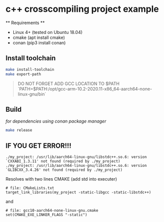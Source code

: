 # c++ crosscompiling project example

** Requirements **
* Linux 4+ (tested on Ubuntu 18.04)
* cmake (apt install cmake)
* conan (pip3 install conan)

## Install toolchain

```sh
make install-toolchain
make export-path
```

> DO NOT FORGET ADD GCC LOCATION TO $PATH
`PATH=$PATH:/opt/gcc-arm-10.2-2020.11-x86_64-aarch64-none-linux-gnu/bin`

## Build
*for dependencies using conan package manager*
```sh
make release
```


## IF YOU GET ERROR!!!
```
./my_project: /usr/lib/aarch64-linux-gnu/libstdc++.so.6: version `CXXABI_1.3.11' not found (required by ./my_project)
./my_project: /usr/lib/aarch64-linux-gnu/libstdc++.so.6: version `GLIBCXX_3.4.26' not found (required by ./my_project)
```
Resolves with two lines CMAKE (add std into executer)
```
# file: CMakeLists.txt
target_link_libraries(my_project -static-libgcc -static-libstdc++)
```
and
```
# file: gcc10-aarch64-none-linux-gnu.cmake
set(CMAKE_EXE_LINKER_FLAGS "-static")
```
